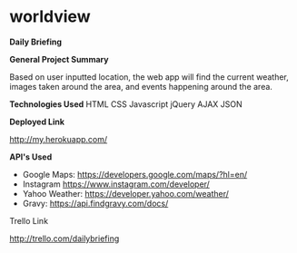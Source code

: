# worldview

**Daily Briefing**

**General Project Summary**

Based on user inputted location, the web app will find the current weather, images taken around the area, and events happening around the area.

**Technologies Used**
HTML
CSS
Javascript
jQuery
AJAX
JSON

**Deployed Link**

http://my.herokuapp.com/

**API's Used**

* Google Maps: https://developers.google.com/maps/?hl=en/
* Instagram https://www.instagram.com/developer/
* Yahoo Weather: https://developer.yahoo.com/weather/
* Gravy: https://api.findgravy.com/docs/


Trello Link

http://trello.com/dailybriefing
